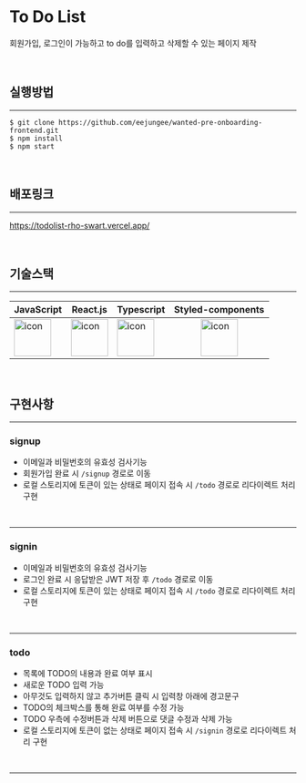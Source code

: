 # To Do List
회원가입, 로그인이 가능하고 to do를 입력하고 삭제할 수 있는 페이지 제작

<br/>


## 실행방법
___

```
$ git clone https://github.com/eejungee/wanted-pre-onboarding-frontend.git
$ npm install
$ npm start
```

<br/>

## 배포링크
___
https://todolist-rho-swart.vercel.app/


<br/>

## 기술스택
___

|JavaScript|React.js|Typescript|Styled-components|
|---|---|---|---|
|<div style="display: flex; align-items: flex-start;"><img src="https://techstack-generator.vercel.app/js-icon.svg" alt="icon" width="65" height="65" /></div>|<div style="display: flex; align-items: flex-start;"><img src="https://techstack-generator.vercel.app/react-icon.svg" alt="icon" width="65" height="65" /></div>|<div style="display: flex; align-items: flex-start;"><img src="https://techstack-generator.vercel.app/ts-icon.svg" alt="icon" width="65" height="65" /></div>|<div style="display: flex; justify-content: center; align-items: center;"><img src="https://blog.kakaocdn.net/dn/l92lK/btqFNFi2V2k/kIYdVhPlhlvoG8ULF0uy61/img.png" alt="icon" width="65" height="65" /></div>|

<br/>

## 구현사항
___

### signup
* 이메일과 비밀번호의 유효성 검사기능
* 회원가입 완료 시 `/signup` 경로로 이동
* 로컬 스토리지에 토큰이 있는 상태로 페이지 접속 시 `/todo` 경로로 리다이렉트 처리 구현
<br/>

---

### signin
* 이메일과 비밀번호의 유효성 검사기능
* 로그인 완료 시 응답받은 JWT 저장 후 `/todo` 경로로 이동
* 로컬 스토리지에 토큰이 있는 상태로 페이지 접속 시 `/todo` 경로로 리다이렉트 처리 구현
<br/>

---

### todo
* 목록에 TODO의 내용과 완료 여부 표시
* 새로운 TODO 입력 가능
* 아무것도 입력하지 않고 추가버튼 클릭 시 입력창 아래에 경고문구 
* TODO의 체크박스를 통해 완료 여부를 수정 가능
* TODO 우측에 수정버튼과 삭제 버튼으로 댓글 수정과 삭제 가능
* 로컬 스토리지에 토큰이 없는 상태로 페이지 접속 시 `/signin` 경로로 리다이렉트 처리 구현
<br/>

---
